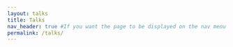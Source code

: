 ```yaml
---
layout: talks
title: Talks
nav_header: true #If you want the page to be displayed on the nav menu on top of the site, leave "true" here. If not, you can leave it blank
permalink: /talks/
---
```

